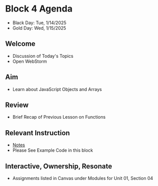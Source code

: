 
# Block 4 Agenda
- Black Day: Tue, 1/14/2025
- Gold Day: Wed, 1/15/2025

## Welcome

- Discussion of Today's Topics
- Open WebStorm

## Aim

- Learn about JavaScript Objects and Arrays

## Review

- Brief Recap of Previous Lesson on Functions

## Relevant Instruction

- [Notes](Notes.md)
- Please See Example Code in this block

## Interactive, Ownership, Resonate

- Assignments listed in Canvas under Modules for Unit 01, Section 04